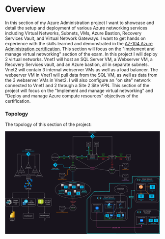 # Overview
In this section of my Azure Administration project I want to showcase and detail the setup and deployment of various Azure networking services including Virtual Networks, Subnets, VMs, Azure Bastion, Recovery Services Vault, and Virtual Network Gateways. I want to get hands on experience with the skills learned and demonstrated in the [AZ-104 Azure Administration certification](https://learn.microsoft.com/en-us/credentials/certifications/azure-administrator/?practice-assessment-type=certification). This section will  focus on the "Implement and manage virtual networking" section of the exam. In this project I will deploy 2 virtual networks. Vnet1 will host an SQL Server VM, a Webserver VM, a Recovery Services vault, and an Azure bastion, all in separate subnets. Vnet2 will contain 3 internal webserver VMs as well as a load balancer. The webserver VM in Vnet1 will pull data from the SQL VM, as well as data from the 3 webserver VMs in Vnet2. I will also configure an "on site" network connected to Vnet1 and 2 through a Site 2 Site VPN. This section of the project will focus on the "Implement and manage virtual networking" and "Deploy and manage Azure compute resources" objectives of the certification.
### Topology
The topology of this section of the project:

![](Writeup/Screenshots/diagram1.png)
